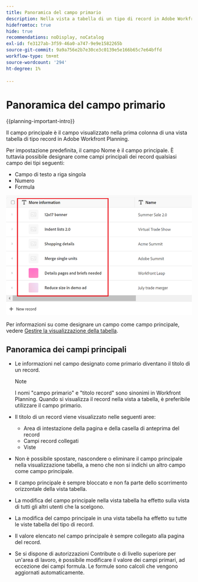 ```yaml
---
title: Panoramica del campo primario
description: Nella vista a tabella di un tipo di record in Adobe Workfront Planning, è possibile designare un campo di testo, numero o formula a riga singola come campo principale. Il campo principale diventa il titolo dei record di quel tipo.
hidefromtoc: true
hide: true
recommendations: noDisplay, noCatalog
exl-id: fe3127ab-3f59-46a0-a747-9e9e1582265b
source-git-commit: 9a9a756e2b7e30ce3c0139e5e166b65c7e64bffd
workflow-type: tm+mt
source-wordcount: '294'
ht-degree: 1%

---
```


<!--update the metadata with real information when making this available in TOC and in the left nav-->

# Panoramica del campo primario

{{planning-important-intro}}

Il campo principale è il campo visualizzato nella prima colonna di una vista tabella di tipo record in Adobe Workfront Planning.

Per impostazione predefinita, il campo Nome è il campo principale. È tuttavia possibile designare come campi principali dei record qualsiasi campo dei tipi seguenti:

* Campo di testo a riga singola
* Numero
* Formula

![](assets/another-text-field-as-a-primary-field-highlighted.png)

Per informazioni su come designare un campo come campo principale, vedere [Gestire la visualizzazione della tabella](/help/quicksilver/planning/views/manage-the-table-view.md).

## Panoramica dei campi principali

* Le informazioni nel campo designato come primario diventano il titolo di un record.

  >[!NOTE]
  >
  >    I nomi &quot;campo primario&quot; e &quot;titolo record&quot; sono sinonimi in Workfront Planning. Quando si visualizza il record nella vista a tabella, è preferibile utilizzare il campo primario.


* Il titolo di un record viene visualizzato nelle seguenti aree:

   * Area di intestazione della pagina e della casella di anteprima del record
   * Campi record collegati
   * Viste
* Non è possibile spostare, nascondere o eliminare il campo principale nella visualizzazione tabella, a meno che non si indichi un altro campo come campo principale.
* Il campo principale è sempre bloccato e non fa parte dello scorrimento orizzontale della vista tabella.
* La modifica del campo principale nella vista tabella ha effetto sulla vista di tutti gli altri utenti che la scelgono.
* La modifica del campo principale in una vista tabella ha effetto su tutte le viste tabella del tipo di record.
* Il valore elencato nel campo principale è sempre collegato alla pagina del record.
* Se si dispone di autorizzazioni Contribute o di livello superiore per un&#39;area di lavoro, è possibile modificare il valore dei campi primari, ad eccezione dei campi formula. Le formule sono calcoli che vengono aggiornati automaticamente.
